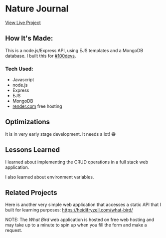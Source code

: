 # Nature Journal

[View Live Project](https://nature-journal.onrender.com)

## How It's Made:
This is a node.js/Express API, using EJS templates and a MongoDB database. I built this for [#100devs](https://100devs.org/about).

### Tech Used:
- Javascript
- node.js
- Express
- EJS
- MongoDB
- [render.com](https://render.com/) free hosting

## Optimizations
It is in very early stage development. It needs a lot! 😁

## Lessons Learned
I learned about implementing the CRUD operations in a full stack web application.

I also learned about environment variables.

## Related Projects
Here is another very simple web application that accesses a static API that I built for learning purposes:
https://heidifryzell.com/what-bird/

NOTE: The *What Bird* web application is hosted on free web hosting and may take up to a minute to spin up when you fill the form and make a request.